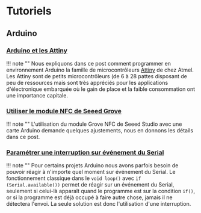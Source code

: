 # Tutoriels

## Arduino

### [Arduino et les Attiny](\tutos\arduino_attiny\arduino_attiny)

!!! note ""
    Nous expliquons dans ce post comment programmer en environnement Arduino la famille de microcontrôleurs [Attiny](http://www.atmel.com/products/microcontrollers/avr/tinyavr.aspxde) de chez Atmel. Les Attiny sont de petits microcontrôleurs (de 6 à 28 pattes disposant de peu de ressources mais sont très appréciés pour les applications d'électronique embarquée où le gain de place et la faible consommation ont une importance capitale.

### [Utiliser le module NFC de Seeed Grove](\tutos\arduino_nfc\arduino_NFC)

!!! note ""
    L'utilisation du module Grove NFC de Seeed Studio avec une carte Arduino demande quelques ajustements, nous en donnons les détails dans ce post.

### [Paramétrer une interruption sur événement du Serial](\tutos\arduino_serial_interrupt\arduino_serial_interrupt)

!!! note ""
    Pour certains projets Arduino nous avons parfois besoin de pouvoir réagir à n'importe quel moment sur événement du Serial. Le fonctionnement classique dans le `void loop()` avec `if (Serial.available())` permet de réagir sur un événement du Serial, seulement si celui-là apparaît quand le programme est sur la condition `if()`, or si la programme est déjà occupé à faire autre chose, jamais il ne détectera l'envoi. La seule solution est donc l'utilisation d'une interruption.


